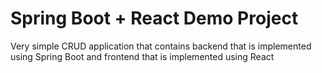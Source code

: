 # Spring Boot + React Demo Project
Very simple CRUD application that contains backend that is implemented using Spring Boot and frontend that is implemented using React
